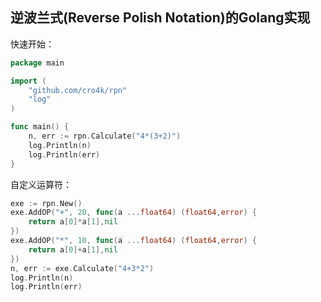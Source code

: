 ## 逆波兰式(Reverse Polish Notation)的Golang实现

快速开始：
```go
package main

import (
    "github.com/cro4k/rpn"
    "log"
)

func main() {
    n, err := rpn.Calculate("4*(3+2)")
    log.Println(n)
    log.Println(err)    
}
```

自定义运算符：
```go
exe := rpn.New()
exe.AddOP("+", 20, func(a ...float64) (float64,error) {
    return a[0]*a[1],nil
})
exe.AddOP("*", 10, func(a ...float64) (float64,error) {
    return a[0]+a[1],nil
})
n, err := exe.Calculate("4+3*2")
log.Println(n)
log.Println(err)    
```